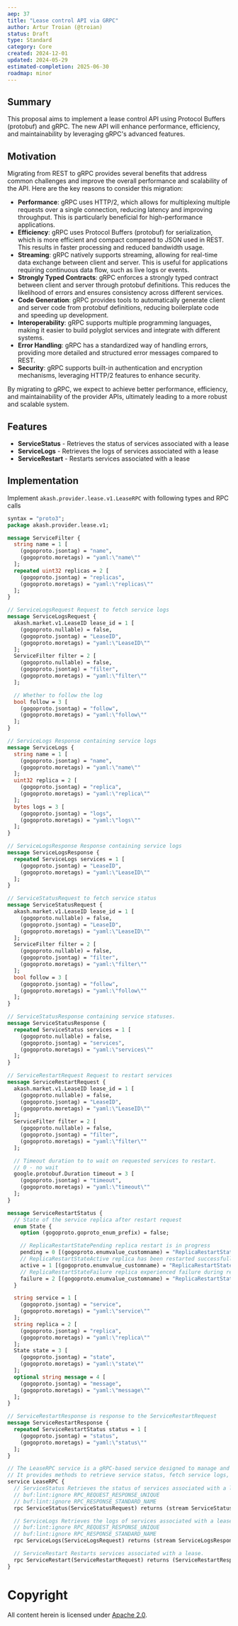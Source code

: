 ```yaml
---
aep: 37
title: "Lease control API via GRPC"
author: Artur Troian (@troian)
status: Draft
type: Standard
category: Core
created: 2024-12-01
updated: 2024-05-29
estimated-completion: 2025-06-30
roadmap: minor
---
```


## Summary

This proposal aims to implement a lease control API using Protocol Buffers (protobuf) and gRPC. The new API will enhance performance, efficiency, and maintainability by leveraging gRPC's advanced features.

## Motivation

Migrating from REST to gRPC provides several benefits that address common challenges and improve the overall performance and scalability of the API.
Here are the key reasons to consider this migration:

- **Performance**: gRPC uses HTTP/2, which allows for multiplexing multiple requests over a single connection, reducing latency and improving throughput. This is particularly beneficial for
  high-performance applications.
- **Efficiency**: gRPC uses Protocol Buffers (protobuf) for serialization, which is more efficient and compact compared to JSON used in REST. This results in faster processing and reduced bandwidth
  usage.
- **Streaming**: gRPC natively supports streaming, allowing for real-time data exchange between client and server. This is useful for applications requiring continuous data flow, such as live logs or
  events.
- **Strongly Typed Contracts**: gRPC enforces a strongly typed contract between client and server through protobuf definitions. This reduces the likelihood of errors and ensures consistency across
  different services.
- **Code Generation**: gRPC provides tools to automatically generate client and server code from protobuf definitions, reducing boilerplate code and speeding up development.
- **Interoperability**: gRPC supports multiple programming languages, making it easier to build polyglot services and integrate with different systems.
- **Error Handling**: gRPC has a standardized way of handling errors, providing more detailed and structured error messages compared to REST.
- **Security**: gRPC supports built-in authentication and encryption mechanisms, leveraging HTTP/2 features to enhance security.

By migrating to gRPC, we expect to achieve better performance, efficiency, and maintainability of the provider APIs, ultimately leading to a more robust and scalable system.

## Features

* **ServiceStatus** - Retrieves the status of services associated with a lease
* **ServiceLogs** - Retrieves the logs of services associated with a lease
* **ServiceRestart** - Restarts services associated with a lease


## Implementation

Implement `akash.provider.lease.v1.LeaseRPC` with following types and RPC calls


```protobuf
syntax = "proto3";
package akash.provider.lease.v1;

message ServiceFilter {
  string name = 1 [
    (gogoproto.jsontag) = "name",
    (gogoproto.moretags) = "yaml:\"name\""
  ];
  repeated uint32 replicas = 2 [
    (gogoproto.jsontag) = "replicas",
    (gogoproto.moretags) = "yaml:\"replicas\""
  ];
}

// ServiceLogsRequest Request to fetch service logs
message ServiceLogsRequest {
  akash.market.v1.LeaseID lease_id = 1 [
    (gogoproto.nullable) = false,
    (gogoproto.jsontag) = "LeaseID",
    (gogoproto.moretags) = "yaml:\"LeaseID\""
  ];
  ServiceFilter filter = 2 [
    (gogoproto.nullable) = false,
    (gogoproto.jsontag) = "filter",
    (gogoproto.moretags) = "yaml:\"filter\""
  ];

  // Whether to follow the log
  bool follow = 3 [
    (gogoproto.jsontag) = "follow",
    (gogoproto.moretags) = "yaml:\"follow\""
  ];
}

// ServiceLogs Response containing service logs
message ServiceLogs {
  string name = 1 [
    (gogoproto.jsontag) = "name",
    (gogoproto.moretags) = "yaml:\"name\""
  ];
  uint32 replica = 2 [
    (gogoproto.jsontag) = "replica",
    (gogoproto.moretags) = "yaml:\"replica\""
  ];
  bytes logs = 3 [
    (gogoproto.jsontag) = "logs",
    (gogoproto.moretags) = "yaml:\"logs\""
  ];
}

// ServiceLogsResponse Response containing service logs
message ServiceLogsResponse {
  repeated ServiceLogs services = 1 [
    (gogoproto.jsontag) = "LeaseID",
    (gogoproto.moretags) = "yaml:\"LeaseID\""
  ];
}

// ServiceStatusRequest to fetch service status
message ServiceStatusRequest {
  akash.market.v1.LeaseID lease_id = 1 [
    (gogoproto.nullable) = false,
    (gogoproto.jsontag) = "LeaseID",
    (gogoproto.moretags) = "yaml:\"LeaseID\""
  ];
  ServiceFilter filter = 2 [
    (gogoproto.nullable) = false,
    (gogoproto.jsontag) = "filter",
    (gogoproto.moretags) = "yaml:\"filter\""
  ];
  bool follow = 3 [
    (gogoproto.jsontag) = "follow",
    (gogoproto.moretags) = "yaml:\"follow\""
  ];
}

// ServiceStatusResponse containing service statuses.
message ServiceStatusResponse {
  repeated ServiceStatus services = 1 [
    (gogoproto.nullable) = false,
    (gogoproto.jsontag) = "services",
    (gogoproto.moretags) = "yaml:\"services\""
  ];
}

// ServiceRestartRequest Request to restart services
message ServiceRestartRequest {
  akash.market.v1.LeaseID lease_id = 1 [
    (gogoproto.nullable) = false,
    (gogoproto.jsontag) = "LeaseID",
    (gogoproto.moretags) = "yaml:\"LeaseID\""
  ];
  ServiceFilter filter = 2 [
    (gogoproto.nullable) = false,
    (gogoproto.jsontag) = "filter",
    (gogoproto.moretags) = "yaml:\"filter\""
  ];

  // Timeout duration to to wait on requested services to restart.
  // 0 - no wait
  google.protobuf.Duration timeout = 3 [
    (gogoproto.jsontag) = "timeout",
    (gogoproto.moretags) = "yaml:\"timeout\""
  ];
}

message ServiceRestartStatus {
  // State of the service replica after restart request
  enum State {
    option (gogoproto.goproto_enum_prefix) = false;

    // ReplicaRestartStatePending replica restart is in progress
    pending = 0 [(gogoproto.enumvalue_customname) = "ReplicaRestartStatePending"];
    // ReplicaRestartStateActive replica has been restarted successfully
    active = 1 [(gogoproto.enumvalue_customname) = "ReplicaRestartStateActive"];
    // ReplicaRestartStateFailure replica experienced failure during restart
    failure = 2 [(gogoproto.enumvalue_customname) = "ReplicaRestartStateFailure"];
  }

  string service = 1 [
    (gogoproto.jsontag) = "service",
    (gogoproto.moretags) = "yaml:\"service\""
  ];
  string replica = 2 [
    (gogoproto.jsontag) = "replica",
    (gogoproto.moretags) = "yaml:\"replica\""
  ];
  State state = 3 [
    (gogoproto.jsontag) = "state",
    (gogoproto.moretags) = "yaml:\"state\""
  ];
  optional string message = 4 [
    (gogoproto.jsontag) = "message",
    (gogoproto.moretags) = "yaml:\"message\""
  ];
}

// ServiceRestartResponse is response to the ServiceRestartRequest
message ServiceRestartResponse {
  repeated ServiceRestartStatus status = 1 [
    (gogoproto.jsontag) = "status",
    (gogoproto.moretags) = "yaml:\"status\""
  ];
}

// The LeaseRPC service is a gRPC-based service designed to manage and control leases within the Akash Provider ecosystem.
// It provides methods to retrieve service status, fetch service logs, and restart services associated with a lease.
service LeaseRPC {
  // ServiceStatus Retrieves the status of services associated with a lease.
  // buf:lint:ignore RPC_REQUEST_RESPONSE_UNIQUE
  // buf:lint:ignore RPC_RESPONSE_STANDARD_NAME
  rpc ServiceStatus(ServiceStatusRequest) returns (stream ServiceStatusResponse);

  // ServiceLogs Retrieves the logs of services associated with a lease.
  // buf:lint:ignore RPC_REQUEST_RESPONSE_UNIQUE
  // buf:lint:ignore RPC_RESPONSE_STANDARD_NAME
  rpc ServiceLogs(ServiceLogsRequest) returns (stream ServiceLogsResponse);

  // ServiceRestart Restarts services associated with a lease.
  rpc ServiceRestart(ServiceRestartRequest) returns (ServiceRestartResponse);
}
```

# Copyright

All content herein is licensed under [Apache 2.0](https://www.apache.org/licenses/LICENSE-2.0).
